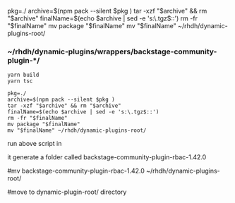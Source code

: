 pkg=./
archive=$(npm pack --silent $pkg )
tar -xzf "$archive" && rm "$archive"
finalName=$(echo $archive | sed -e 's:\.tgz$::')
rm -fr "$finalName"
mv package "$finalName"
mv "$finalName" ~/rhdh/dynamic-plugins-root/

### ~/rhdh/dynamic-plugins/wrappers/backstage-community-plugin-*/
```
yarn build
yarn tsc
```
```
pkg=./
archive=$(npm pack --silent $pkg )
tar -xzf "$archive" && rm "$archive"
finalName=$(echo $archive | sed -e 's:\.tgz$::')
rm -fr "$finalName"
mv package "$finalName"
mv "$finalName" ~/rhdh/dynamic-plugins-root/
```
run above script in <here we need to run the script>

it generate a folder called backstage-community-plugin-rbac-1.42.0 <something like this>

#mv backstage-community-plugin-rbac-1.42.0 ~/rhdh/dynamic-plugins-root/

#move to dynamic-plugin-root/ directory

